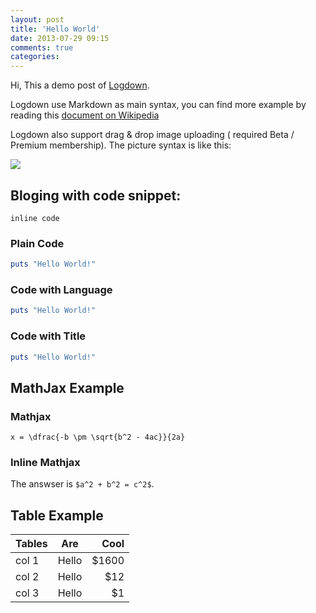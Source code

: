 ```yaml
---
layout: post
title: 'Hello World'
date: 2013-07-29 09:15
comments: true
categories: 
---
```


Hi, This a demo post of [Logdown](http://logdown.com). 

Logdown use Markdown as main syntax, you can find more example by reading this [document on Wikipedia](http://en.wikipedia.org/wiki/Markdown)

Logdown also support drag & drop image uploading ( required Beta / Premium membership). The picture syntax is like this:

![](http://logdown.com/images/logo.png)

<!-- more -->

## Bloging with code snippet:

`inline code`

### Plain Code

```ruby
puts "Hello World!"
```

### Code with Language

```ruby
puts "Hello World!"
```

### Code with Title

```ruby hello_world.rb
puts "Hello World!"
```


## MathJax Example

### Mathjax

```
x = \dfrac{-b \pm \sqrt{b^2 - 4ac}}{2a}
```

### Inline Mathjax

The answser is `$a^2 + b^2 = c^2$`.

## Table Example

| Tables        | Are           | Cool  |
| ------------- |:-------------:| -----:|
| col 1         | Hello         | $1600 |
| col 2         | Hello         |   $12 |
| col 3         | Hello         |    $1 |
